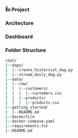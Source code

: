 ### ชื่อ Project

### Arcitecture

### Dashboard

### Folder Structure
```bash
root/
|--dags/
|  |--create_historical_dag.py
|  |--stream_daily_dag.py
|--data/
|  |--raw/
|  |  |--customers/
|  |  |  |--customers.csv
|  |  |--products/
|  |  |  |--products.csv
|--getting_started/
|  |--README.md
|--Dockerfile
|--docker-compose.yaml
|--requirements.txt
|--README.md
```